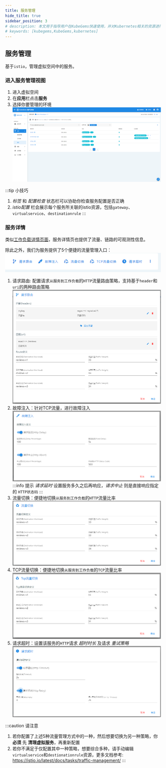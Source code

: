 ```yaml
---
title: 服务管理
hide_title: true
sidebar_position: 3
# description: 本文用于指导用户在KubeGems快速使用，并对Kubernetes相关的资源进行操作
# keywords: [kubegems,KubeGems,kubernetes]
---
```


## 服务管理

基于`istio`，管理虚拟空间中的服务。

### 进入服务管理视图

1. 进入虚拟空间
2. 在**应用**栏点击**服务**
3. 选择你要管理的环境
![](assets/service.png)

:::tip 小技巧
1. _标签_ 和 _配置检查_ 状态栏可以协助你检查服务配置是否正确
2. _istio配置_ 栏会展示每个服务所关联的istio资源，包括`gateway`、`virtualservice`、`destinationrule`
:::

### 服务详情

类似[工作负载详情页面](workload.md)，服务详情页也提供了流量、链路的可观测性信息。

除此之外，我们为服务提供了5个便捷的流量管理入口：
![](assets/service-traffic-manage.png)

1. 请求路由: 配置请求`从服务到工作负载`的`HTTP`流量路由策略，支持基于`header`和`uri`的两种路由策略
![](assets/request-route.png)
2. 故障注入：针对TCP流量，进行故障注入
![](assets/fault-inject.png)
:::info 提示
_请求延时_ 设置服务多久之后再响应，_请求中止_ 则是直接响应指定的 `HTTP状态码`
:::
3. 流量切换：便捷地切换`从服务到工作负载`的`HTTP`流量比率
![](assets/traffic-switch.png)
4. TCP流量切换：便捷地切换`从服务到工作负载`的`TCP`流量比率
![](assets/tcp-traffic-switch.png)
5. 请求超时：设置该服务的`HTTP`请求 _超时时长_ 及请求 _重试策略_
![](assets/request-timeout.png)

:::caution 请注意
1. 若你配置了上述5种流量管理方式中的一种，然后想要切换为另一种策略，你 **必须** 先 **清理虚拟服务**，再重新配置
2. 若你不满足于仅配置其中一种策略，想要综合多种，请手动编辑`virtualservice`和`destionationrule`资源，更多文档参考: <https://istio.io/latest/docs/tasks/traffic-management/>
:::